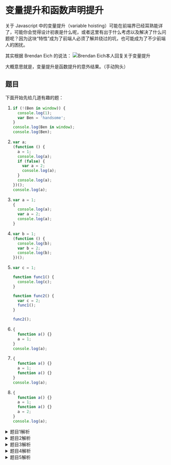 # 变量提升和函数声明提升

关于 Javascript 中的变量提升（variable hoisting）可能在前端界已经耳熟能详了，可能你会觉得设计初衷是什么呢，或者这里有出于什么考虑以及解决了什么问题呢？因为这块“特性”成为了前端人必须了解并绕过的坑，也可能成为了不少前端人的困扰。

其实根据 Brendan Eich 的说法：
![Brendan Eich本人回复关于变量提升](https://raw.githubusercontent.com/ben-lau/blog/master/assets/images/brendan-erich-answer.png)

大概意思就是，变量提升是函数提升的意外结果。（手动狗头）

## 题目

下面开始先给几道有趣的题：

1.  ```javascript
    if (!(Ben in window)) {
      console.log(1);
      var Ben = 'handsome';
    }
    console.log(Ben in window);
    console.log(Ben);
    ```

2.  ```javascript
    var a;
    (function () {
      a = 1;
      console.log(a);
      if (false) {
        var a = 2;
        console.log(a);
      }
      console.log(a);
    })();
    console.log(a);
    ```

3.  ```javascript
    var a = 1;
    {
      console.log(a);
      var a = 2;
      console.log(a);
    }
    ```

4.  ```javascript
    var b = 1;
    (function () {
      console.log(b);
      var b = 2;
      console.log(b);
    })();
    ```

5.  ```javascript
    var c = 1;

    function func1() {
      console.log(c);
    }

    function func2() {
      var c = 2;
      func1();
    }

    func2();
    ```

6.  ```javascript
    {
      function a() {}
      a = 1;
    }
    console.log(a);
    ```

7.  ```javascript
    {
      function a() {}
      a = 1;
      function a() {}
    }
    console.log(a);
    ```

8.  ```javascript
    {
      function a() {}
      a = 1;
      function a() {}
      a = 2;
    }
    console.log(a);
    ```

<details>
  <summary>题目1解析</summary>
因为 var 声明会在preparse时期执行，先于执行语句解析声明变量，且 var 声明作用于函数执行的作用域，所以会穿透 for 和 if 语句。
</details>

<details>
  <summary>题目2解析</summary>
因为 var 声明会在 preparse 时期执行，先于执行语句解析声明变量，且 var 声明作用于函数执行的作用域，所以会穿透 for 和 if 语句。而 function 是有函数作用域的，所以 iife 内的 a 变量为私有，所以内部都会打印 1，函数外的 a 因未被赋值所以 undefined。
</details>

<details>
  <summary>题目3解析</summary>
因为 {} 并不产生作用域，var又不创造暂时性死区。
</details>

<details>
  <summary>题目4解析</summary>
这里就是因为函数作用域的问题，但是为什么第一个打印还是undefined，因为javascript寻找变量顺序是当前作用域一直向上寻找，而这里因为变量提升所以在iife函数中声明了私有变量，但是未赋值，所以为undefined。
</details>

<details>
  <summary>题目5解析</summary>
这里是因为Javascript采用的是词法作用域，函数作用域其实在定义时就已经决定了，所以func1获取不到func2中的私有变量。
</details>
